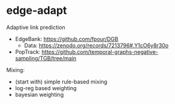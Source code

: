 # edge-adapt
Adaptive link prediction 

- EdgeBank: https://github.com/fpour/DGB
    - Data: https://zenodo.org/records/7213796#.Y1cO6y8r30o
- PopTrack: https://github.com/temporal-graphs-negative-sampling/TGB/tree/main

Mixing: 
- (start with) simple rule-based mixing
- log-reg based weighting
- bayesian weighting
